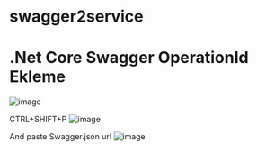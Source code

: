 # swagger2service

# .Net Core Swagger OperationId Ekleme

![image](https://github.com/Hoixi/swagger2service/assets/24763981/d62a4571-d41b-42f4-92af-e4cba32ebf3f)

CTRL+SHIFT+P
![image](https://github.com/Hoixi/swagger2service/assets/24763981/e3f56c7f-1825-402a-a685-723149bfd25a)

And paste Swagger.json url
![image](https://github.com/Hoixi/swagger2service/assets/24763981/55335c0f-9c8f-4854-bc6b-094f63a76628)
